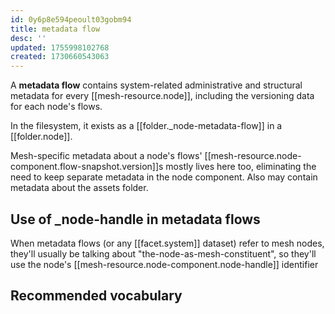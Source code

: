 ```yaml
---
id: 0y6p8e594peoult03gobm94
title: metadata flow
desc: ''
updated: 1755998102768
created: 1730660543063
---
```


A **metadata flow** contains system-related administrative and structural metadata for every [[mesh-resource.node]], including the versioning data for each node's flows.

In the filesystem, it exists as a [[folder._node-metadata-flow]] in a [[folder.node]].

Mesh-specific metadata about a node's flows' [[mesh-resource.node-component.flow-snapshot.version]]s mostly lives here too, eliminating the need to keep separate metadata in the node component. Also may contain metadata about the assets folder.

## Use of _node-handle in metadata flows

When metadata flows (or any [[facet.system]] dataset) refer to mesh nodes, they'll usually be talking about "the-node-as-mesh-constituent", so they'll use the node's [[mesh-resource.node-component.node-handle]] identifier

## Recommended vocabulary
